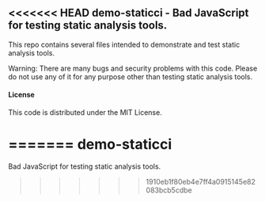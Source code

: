 <<<<<<< HEAD
demo-staticci - Bad JavaScript for testing static analysis tools.
--------------------------------------------------


This repo contains several files intended to demonstrate and test static analysis tools.

Warning: There are many bugs and security problems with this code. Please do not use any of it for any purpose other than testing static analysis tools.


#### License

This code is distributed under the MIT License.


=======
demo-staticci
=============

Bad JavaScript for testing static analysis tools.
>>>>>>> 1910eb1f80eb4e7ff4a0915145e82083bcb5cdbe
